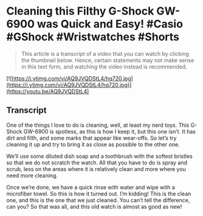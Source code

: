 # Cleaning this Filthy G-Shock GW-6900 was Quick and Easy! #Casio #GShock #Wristwatches #Shorts

> This article is a transcript of a video that you can watch by clicking the thumbnail below. Hence, certain statements may not make sense in this text form, and watching the video instead is recommended.

[![https://i.ytimg.com/vi/AQ9JVQDStL4/hq720.jpg](https://i.ytimg.com/vi/AQ9JVQDStL4/hq720.jpg)](https://youtu.be/AQ9JVQDStL4)

## Transcript

One of the things I love to do is cleaning, well, at least my nerd toys. This G-Shock GW-6900 is spotless, as this is how I keep it, but this one isn’t. It has dirt and filth, and some marks that appear like wear-offs. So let’s try cleaning it up and try to bring it as close as possible to the other one.

We’ll use some diluted dish soap and a toothbrush with the softest bristles so that we do not scratch the watch. All that you have to do is spray and scrub, less on the areas where it is relatively clean and more where you need more cleaning.

Once we’re done, we have a quick rinse with water and wipe with a microfiber towel. So this is how it turned out. I’m kidding! This is the clean one, and this is the one that we just cleaned. You can’t tell the difference, can you? So that was all, and this old watch is almost as good as new!
